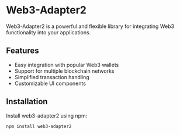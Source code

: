 # Web3-Adapter2

Web3-Adapter2 is a powerful and flexible library for integrating Web3 functionality into your applications.

## Features

- Easy integration with popular Web3 wallets
- Support for multiple blockchain networks
- Simplified transaction handling
- Customizable UI components

## Installation

Install web3-adapter2 using npm:

```bash
npm install web3-adapter2

